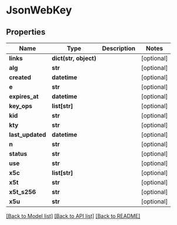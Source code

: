 # JsonWebKey

## Properties
Name | Type | Description | Notes
------------ | ------------- | ------------- | -------------
**links** | **dict(str, object)** |  | [optional] 
**alg** | **str** |  | [optional] 
**created** | **datetime** |  | [optional] 
**e** | **str** |  | [optional] 
**expires_at** | **datetime** |  | [optional] 
**key_ops** | **list[str]** |  | [optional] 
**kid** | **str** |  | [optional] 
**kty** | **str** |  | [optional] 
**last_updated** | **datetime** |  | [optional] 
**n** | **str** |  | [optional] 
**status** | **str** |  | [optional] 
**use** | **str** |  | [optional] 
**x5c** | **list[str]** |  | [optional] 
**x5t** | **str** |  | [optional] 
**x5t_s256** | **str** |  | [optional] 
**x5u** | **str** |  | [optional] 

[[Back to Model list]](../README.md#documentation-for-models) [[Back to API list]](../README.md#documentation-for-api-endpoints) [[Back to README]](../README.md)

